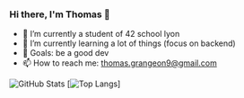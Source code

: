 ### Hi there, I'm Thomas 👋


- 🔭 I’m currently a student of 42 school lyon
- 🌱 I’m currently learning a lot of things (focus on backend)
- 🎯 Goals: be a good dev
- 📫 How to reach me: thomas.grangeon9@gmail.com

![GitHub Stats](https://github-readme-stats.vercel.app/api?username=tgrangeo&theme=default) [![Top Langs](https://github-readme-stats.vercel.app/api/top-langs/?username=tgrangeo&layout=compact)]
